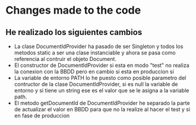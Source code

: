 # Changes made to the code

## He realizado los siguientes cambios

- La clase DocumentIdProvider ha pasado de ser Singleton y todos los metodos static a ser una clase instanciable y 
 ahora se pasa como referencia al contruir el objeto Document.
- El constructor de DocumentIdProvider si esta en modo "test" no realiza la conexion con la BBDD pero en cambio si esta 
en produccion si 
- La variable de entorno PATH lo he puesto como posible parametro del contructor de la clase DocumentIdProvider, si es 
 null la variable de entorno y si tiene un string ese es el valor que se le asigna a la variable path. 
- El metodo getDocumentId de DocumentIdProvider he separado la parte de actualizar el valor en BBDD para que no la 
realize al hacer el test y si en fase de produccion